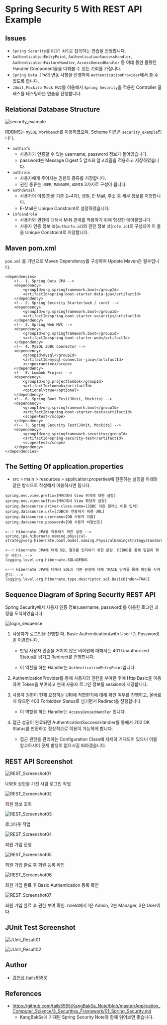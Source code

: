 # Spring Security 5 With REST API Example

## Issues
- `Spring Security`를 `REST API`로 접목하는 연습을 진행합니다.
- `AuthenticationEntryPoint`, `AuthenticationSuccessHandler`, `AuthenticationFailureHandler`, `AccessDeniedHandler` 등 여태 동안 몰랐던 Handler Component들을 다뤄볼 수 있는 기회를 가집니다.
- `Spring Data JPA`의 변동 사항을 반영하여 `AuthenticationProvider`에서 쓸 수 있도록 합니다.
- `JUnit`, `Mockito Mock MVC`를 이용해서 `Spring Security`을 적용한 Controller 클래스를 테스팅하는 연습을 진행합니다.

## Relational Database Structure

![security_example](/image/security_example.png)

RDBMS는 `MySQL Workbench`를 이용하였으며, Schema 이름은 `security_example`입니다.

- `authinfo`
    - 사용자가 인증할 수 있는 username, password 정보가 들어있습니다.
    - password는 Message Digest 5 암호화 알고리즘을 적용하고 저장하였습니다.
- `authrole`
    - 사용자에게 주어지는 권한의 종류를 저장합니다.
    - 권한 종류는 `USER`, `MANAGER`, `ADMIN` 3가지로 구성이 됩니다.
- `authdetail`
    - 사용자의 이름(한글 기준 2~4자), 생일, E-Mail, 주소 등 세부 정보를 저장합니다.
    - E-Mail은 Unique Constraint로 설정하였습니다.
- `infoandrole`
    - 사용자와 권한에 대해서 M:N 관계를 적용하기 위해 형성한 테이블입니다.
    - 사용자 인증 정보 id(`authinfo.id`)와 권한 정보 id(`role.id`)로 구성되어 이 둘을 Unique Constraint로 저장합니다.

## Maven pom.xml

`pom.xml` 를 기반으로 Maven Dependency를 구성하여 Update Maven은 필수입니다.

```
<dependencies>
    <!-- 1. Spring Data JPA -->
    <dependency>
        <groupId>org.springframework.boot</groupId>
        <artifactId>spring-boot-starter-data-jpa</artifactId>
    </dependency>
    <!-- 2. Spring Security Starter(web / core) -->
    <dependency>
        <groupId>org.springframework.boot</groupId>
        <artifactId>spring-boot-starter-security</artifactId>
    </dependency>
    <!-- 3. Spring Web MVC -->
    <dependency>
        <groupId>org.springframework.boot</groupId>
        <artifactId>spring-boot-starter-web</artifactId>
    </dependency>
    <!-- 4. MySQL JDBC Connector -->
    <dependency>
        <groupId>mysql</groupId>
        <artifactId>mysql-connector-java</artifactId>
        <scope>runtime</scope>
    </dependency>
    <!-- 5. Lombok Project -->
    <dependency>
        <groupId>org.projectlombok</groupId>
        <artifactId>lombok</artifactId>
        <optional>true</optional>
    </dependency>
    <!-- 6. Spring Boot Test(JUnit, Mockito) -->
    <dependency>
        <groupId>org.springframework.boot</groupId>
        <artifactId>spring-boot-starter-test</artifactId>
        <scope>test</scope>
    </dependency>
    <!-- 7. Spring Security Test(JUnit, Mockito) -->
    <dependency>
        <groupId>org.springframework.security</groupId>
        <artifactId>spring-security-test</artifactId>
        <scope>test</scope>
    </dependency>
</dependencies>
```

## The Setting Of application.properties

- src > main > resources > application.properties에 현존하는 설정을 아래와 같은 방식으로 작성해서 이용하시면 됩니다.

```
spring.mvc.view.prefix=[MVC에서 View 위치에 대한 설정]
spring.mvc.view.suffix=[MVC에서 View 확장자 설정]
spring.datasource.driver-class-name=[JDBC 이용 클래스 이름 입력]
spring.datasource.url=[JDBC와 연동하기 위한 URL]
spring.datasource.username=[DB 사용자 이름]
spring.datasource.password=[DB 사용자 비밀번호]

<--! Hibernate JPA를 적용하기 위한 설정 -->
spring.jpa.hibernate.naming.physical-strategy=org.hibernate.boot.model.naming.PhysicalNamingStrategyStandardImpl

<--! Hibernate JPA에 대해 SQL 결과를 인지하기 위한 문장. DEBUG를 통해 일일히 확인 시킨다. --> 
logging.level.org.hibernate.SQL=DEBUG

<--! Hibernate JPA에 대해서 SQL의 기본 문장에 대해 TRACE 단계를 통해 확인을 시켜준다. -->
logging.level.org.hibernate.type.descriptor.sql.BasicBinder=TRACE
```

## Sequence Diagram of Spring Security REST API

Spring Security에서 사용자 인증 정보(username, password)를 이용한 로그인 과정을 도식하였습니다.

![login_sequence](/image/login_sequence.png)

1. 사용자가 로그인을 진행할 때, Basic Authentication(with User ID, Password)을 이용합니다.

    - 만일 사용자 인증을 거치지 않은 비회원에 대해서는 401 Unauthorized Status를 넘기고 Redirect를 진행합니다.
    
    - 이 역할을 하는 Handler는 `AuthenticationEntryPoint`입니다.

2. AuthenticationProvider를 통해 사용자의 권한을 부여한 후에 Http Basic을 이용하여 Token을 부여하고 현재 사용자 로그인 정보를 session에 저장합니다.

3. 사용자 권한이 현재 요청하는 URI에 적합한가에 대해 확인 여부를 진행하고, 올바르지 않으면 403 Forbidden Status로 넘기면서 Redirect를 진행합니다.
    
    - 이 역할을 하는 Handler는 `AccessDeniedHandler` 입니다.
    
4. 접근 성공이 완료되면 AuthenticationSuccessHandler를 통해서 200 OK Status를 반환하고 정상적으로 이용이 가능하게 합니다.

    - 접근 권한을 관리하는 Configuration Class에 자세히 기재되어 있으니 이를 참고하시어 문제 발생이 없으시길 바라겠습니다.

## REST API Screenshot

![REST_Screenshot01](/image/REST_Screenshot01.png)

USER 권한을 가진 사람 로그인 작업

![REST_Screenshot02](/image/REST_Screenshot02.png)

회원 정보 조회

![REST_Screenshot03](/image/REST_Screenshot03.png)

로그아웃 작업

![REST_Screenshot04](/image/REST_Screenshot04.png)

회원 가입 진행

![REST_Screenshot05](/image/REST_Screenshot05.png)

회원 가입 완료 후 회원 등록 확인

![REST_Screenshot06](/image/REST_Screenshot06.png)

회원 가입 완료 후 Basic Authentication 등록 확인

![REST_Screenshot07](/image/REST_Screenshot07.png)

회원 가입 완료 후 권한 부여 확인. roleId에서 1은 Admin, 2는 Manager, 3은 User이다. 

## JUnit Test Screenshot

![JUnit_Result01](/image/JUnit_Result01.jpg)

![JUnit_Result02](/image/JUnit_Result02.jpg)

## Author 

- [강인성](https://github.com/tails5555) (tails5555)

## References
- https://github.com/tails5555/KangBakSa_Note/blob/master/Application_Computer_Science/3_Securities_Framework/01_Spring_Security.md
    - KangBakSa에 기재된 Spring Security Note와 함께 읽어보면 좋습니다.